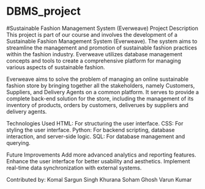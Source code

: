 # DBMS_project
#Sustainable Fashion Management System (Everweave)
Project Description
This project is part of our course and involves the development of a Sustainable Fashion Management System (Everweave). The system aims to streamline the management and promotion of sustainable fashion practices within the fashion industry. Everweave utilizes database management concepts and tools to create a comprehensive platform for managing various aspects of sustainable fashion.

Everweave aims to solve the problem of managing an online sustainable fashion store by bringing together all the stakeholders, namely Customers, Suppliers, and Delivery Agents on a common platform. It serves to provide a complete back-end solution for the store, including the management of its inventory of products, orders by customers, deliverues by suppliers and delivery agents.

Technologies Used
HTML: For structuring the user interface.
CSS: For styling the user interface.
Python: For backend scripting, database interaction, and server-side logic.
SQL: For database management and querying.

Future Improvements
Add more advanced analytics and reporting features.
Enhance the user interface for better usability and aesthetics.
Implement real-time data synchronization with external systems.

Contributed by: Komal
Sargun Singh Khurana 
Soham Ghosh 
Varun Kumar
